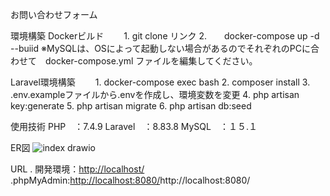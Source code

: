 お問い合わせフォーム

環境構築
Dockerビルド
　　1. git clone リンク
 2.　　docker-compose up -d --buiid
※MySQLは、OSによって起動しない場合があるのでそれぞれのPCに合わせて　docker-compose.yml ファイルを編集してください。

Laravel環境構築
　　1. docker-compose exec bash
 2. composer install
 3. .env.exampleファイルから.envを作成し、環境変数を変更
 4. php artisan key:generate
 5. php artisan migrate
 6. php artisan db:seed

 使用技術
 PHP　：7.4.9
 Laravel　：8.83.8
 MySQL　：１５.１

 ER図
![index drawio](https://github.com/miyakana/confirmation-test/assets/145843739/40422771-0fa0-4b29-ad0c-97d2aa1d1174)

URL
. 開発環境：[http://localhost/](http://localhost/)
.phpMyAdmin:[http://localhost:8080/](http://localhost:8080/)http://localhost:8080/
